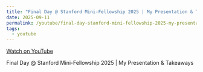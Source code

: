 ```yaml
---
title: "Final Day @ Stanford Mini-Fellowship 2025 | My Presentation & Takeaways"
date: 2025-09-11
permalink: /youtube/final-day-stanford-mini-fellowship-2025-my-presentation-takeaways/
tags:
  - youtube
---
```


[Watch on YouTube](https://www.youtube.com/watch?v=g2fLVB0ZrRA)

Final Day @ Stanford Mini-Fellowship 2025 | My Presentation & Takeaways